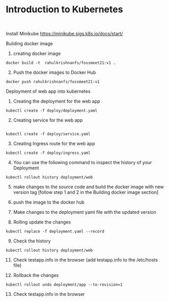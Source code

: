 #  Introduction to Kubernetes 
<br>

Install Minikube https://minikube.sigs.k8s.io/docs/start/

Building docker image

1. creating docker image
```
docker build -t  rahulkrishnanfs/fossmeet21:v1 .
```

2. Push the docker images to Docker Hub
```
docker push rahulkrishnanfs/fossmeet21:v1
```

Deployment of web app into kubernetes

1. Creating the deployment for the web app
```
kubectl create -f deploy/deployment.yaml
```

2. Creating service for the web app
```

kubectl create -f deploy/service.yaml

```
3. Creating Ingress route for the web app
```
kubectl create -f deploy/ingress.yaml
```

4. You can use the following command to inspect the history of your Deployment
```
kubectl rollout history deployment/web

```

5. make changes to the source code and build the docker image with new version tag [follow step 1 and 2 in the Building docker image section]

6. push the image to the docker hub

7. Make changes to the deployment yaml file with the updated version

8. Rolling update the changes
```
kubectl replace -f deployment.yaml --record
```

9. Check the history 
 ```
 kubectl rollout history deployment/web

 ```
11. Check testapp.info in the  browser (add testapp.info to the /etc/hosts file)

12. Rollback the changes 
```
kubectl rollout undo deployment/app --to-revision=1
```
13. Check testapp.info in the browser 


